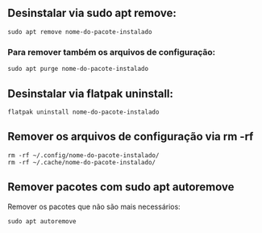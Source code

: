 ## Desinstalar via sudo apt remove:
```
sudo apt remove nome-do-pacote-instalado
```

### Para remover também os arquivos de configuração:
```
sudo apt purge nome-do-pacote-instalado
```

## Desinstalar via flatpak uninstall:
```
flatpak uninstall nome-do-pacote-instalado
```

## Remover os arquivos de configuração via rm -rf
```
rm -rf ~/.config/nome-do-pacote-instalado/
rm -rf ~/.cache/nome-do-pacote-instalado/
```

## Remover pacotes com sudo apt autoremove
Remover os pacotes que não são mais necessários:
```
sudo apt autoremove
```
